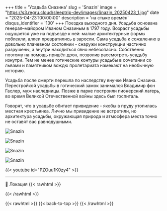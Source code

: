 +++
title = 'Усадьба Сназина'
slug = 'Snazin'
image = "https://s3.regru.cloud/sleeptrip-dev/images/Snazin_20250423_1.jpg"
date = "2025-04-23T00:00:00"
description = 'на стыке времён'
disqus_identifier = '130'
+++
Поездка выходного дня.
Усадьба основана генерал–майором Иваном Сназиным в 1797 году.
Возраст усадьбы ощущается уже на подъезде к ней: малые архитектурные формы поблекли, аллеи превратились в заросли.
Сама усадьба к сожалению в довольно плачевном состоянии - снаружи конструкции частично разрушены, а внутри находиться явно небезопасно.
Собственно поэтому на помощь пришёл дрон, позволив рассмотреть усадьбу изнутри. 
Тем не менее готические контуры усадьбы в сочетании со львами и памятником вождю пролетариата намекают на необычную историю.

Усадьба после смерти перешла по наследству внучке Ивана Сназина. Перестройкой усадьбы в готический замок занимался Владимир фон Гаслер, муж наследницы.
Позже в парке построили пионерский лагерь, во время Великой Отечественной войны здесь был госпиталь.

Говорят, что в усадьбе обитает привидение - якобы в пруду утопилась местная крестьянка.
Лично мы привидение не встретили, но архитектура усадьбы, окружающая природа и атмосфера места точно не оставят вас равнодушными.

![Snazin](https://s3.regru.cloud/sleeptrip-dev/images/Snazin_20250423_2.jpg)

![Snazin](https://s3.regru.cloud/sleeptrip-dev/images/Snazin_20250423_3.jpg)

![Snazin](https://s3.regru.cloud/sleeptrip-dev/images/Snazin_20250423_4.jpg)

![Snazin](https://s3.regru.cloud/sleeptrip-dev/images/Snazin_20250423_5.jpg)

{{< youtube id="PZOuu1K0zy4" >}}

---

📍 Локация
{{< rawhtml >}}
<div class="yandex-map-container">
<script type="text/javascript" charset="utf-8" async src="https://api-maps.yandex.ru/services/constructor/1.0/js/?um=constructor%3A6ddf36594d42b05c711e29979fe099e86b413ab0aea3e18e312057e9c70b8032&amp;width=800&amp;height=400&amp;lang=ru_RU&amp;scroll=true"></script>
</div>
{{< /rawhtml >}}

{{< rawhtml >}}
{{< back-to-top >}}
{{< /rawhtml >}}
